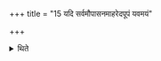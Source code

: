 +++
title = "15 यदि सर्वमौपासनमाहरेदपूपं यवमयं"

+++

<details><summary>थिते</summary>

15. In case he brings the entire Aupāsna-fire, having taken (separately) a cake of rice-flour, and a cake of barley-flour by means of leaves of Udumbara, he should throw the cake of barley to the west and that of rice to the east on the place (where the Gārhapatya-fire is going to be established) and then keep (the Aupāsana-fire on that place).
</details>
